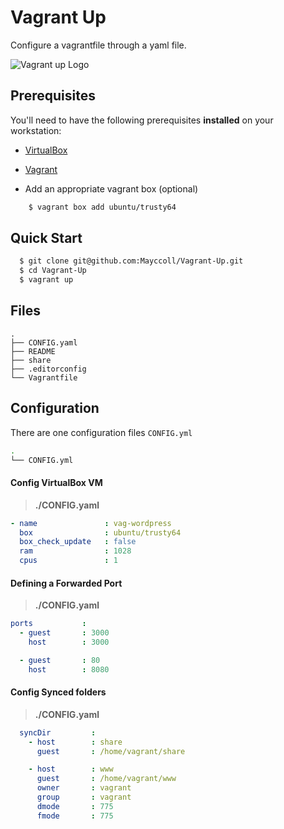 # Vagrant Up

Configure a vagrantfile through a yaml file.

![Vagrant up Logo](http://i.imgur.com/CdNhaRN.png)

## Prerequisites

You'll need to have the following prerequisites **installed** on your workstation:

* [VirtualBox](https://www.virtualbox.org/)
* [Vagrant](http://www.vagrantup.com/)

* Add an appropriate vagrant box (optional)
```bash
    $ vagrant box add ubuntu/trusty64
```

## Quick Start


```bash
  $ git clone git@github.com:Mayccoll/Vagrant-Up.git
  $ cd Vagrant-Up
  $ vagrant up
```

## Files

```
.
├── CONFIG.yaml
├── README
├── share
├── .editorconfig
└── Vagrantfile

```

## Configuration

There are one configuration files ```CONFIG.yml```

```bash
.
└── CONFIG.yml

```

#### Config VirtualBox VM

  > **./CONFIG.yaml**

```yaml
- name               : vag-wordpress
  box                : ubuntu/trusty64
  box_check_update   : false
  ram                : 1028
  cpus               : 1
```

#### Defining a Forwarded Port

  > **./CONFIG.yaml**

```yaml
ports           :
  - guest       : 3000
    host        : 3000

  - guest       : 80
    host        : 8080
```

#### Config Synced folders

  > **./CONFIG.yaml**

```yaml
  syncDir         :
    - host        : share
      guest       : /home/vagrant/share

    - host        : www
      guest       : /home/vagrant/www
      owner       : vagrant
      group       : vagrant
      dmode       : 775
      fmode       : 775
```
